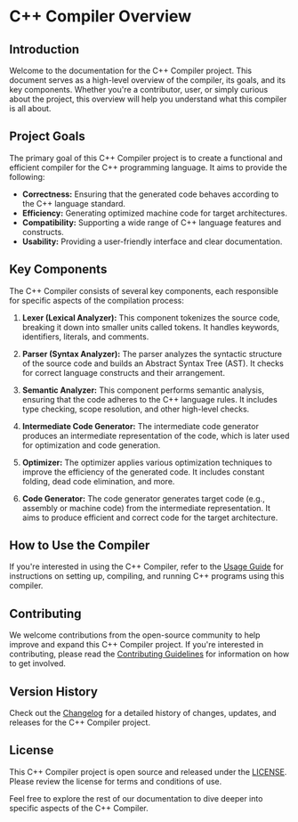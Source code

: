 # C++ Compiler Overview

## Introduction

Welcome to the documentation for the C++ Compiler project. This document serves as a high-level overview of the compiler, its goals, and its key components. Whether you're a contributor, user, or simply curious about the project, this overview will help you understand what this compiler is all about.

## Project Goals

The primary goal of this C++ Compiler project is to create a functional and efficient compiler for the C++ programming language. It aims to provide the following:

- **Correctness:** Ensuring that the generated code behaves according to the C++ language standard.
- **Efficiency:** Generating optimized machine code for target architectures.
- **Compatibility:** Supporting a wide range of C++ language features and constructs.
- **Usability:** Providing a user-friendly interface and clear documentation.

## Key Components

The C++ Compiler consists of several key components, each responsible for specific aspects of the compilation process:

1. **Lexer (Lexical Analyzer):** This component tokenizes the source code, breaking it down into smaller units called tokens. It handles keywords, identifiers, literals, and comments.

2. **Parser (Syntax Analyzer):** The parser analyzes the syntactic structure of the source code and builds an Abstract Syntax Tree (AST). It checks for correct language constructs and their arrangement.

3. **Semantic Analyzer:** This component performs semantic analysis, ensuring that the code adheres to the C++ language rules. It includes type checking, scope resolution, and other high-level checks.

4. **Intermediate Code Generator:** The intermediate code generator produces an intermediate representation of the code, which is later used for optimization and code generation.

5. **Optimizer:** The optimizer applies various optimization techniques to improve the efficiency of the generated code. It includes constant folding, dead code elimination, and more.

6. **Code Generator:** The code generator generates target code (e.g., assembly or machine code) from the intermediate representation. It aims to produce efficient and correct code for the target architecture.

## How to Use the Compiler

If you're interested in using the C++ Compiler, refer to the [Usage Guide](usage.md) for instructions on setting up, compiling, and running C++ programs using this compiler.

## Contributing

We welcome contributions from the open-source community to help improve and expand this C++ Compiler project. If you're interested in contributing, please read the [Contributing Guidelines](contributing.md) for information on how to get involved.

## Version History

Check out the [Changelog](changelog.md) for a detailed history of changes, updates, and releases for the C++ Compiler project.

## License

This C++ Compiler project is open source and released under the [LICENSE](LICENSE). Please review the license for terms and conditions of use.

Feel free to explore the rest of our documentation to dive deeper into specific aspects of the C++ Compiler.

